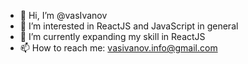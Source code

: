 - 👋 Hi, I’m @vasIvanov
- 👀 I’m interested in ReactJS and JavaScript in general
- 🌱 I’m currently expanding my skill in ReactJS
- 📫 How to reach me: vasivanov.info@gmail.com

<!---
vasIvanov/vasIvanov is a ✨ special ✨ repository because its `README.md` (this file) appears on your GitHub profile.
You can click the Preview link to take a look at your changes.
--->
